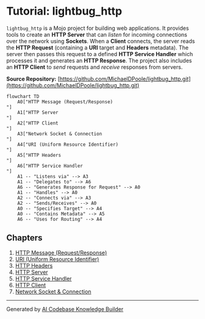 # Tutorial: lightbug_http

`lightbug_http` is a Mojo project for building web applications. It provides tools to create an **HTTP Server** that can *listen* for incoming connections over the network using **Sockets**.
When a **Client** connects, the server reads the **HTTP Request** (containing a **URI** target and **Headers** metadata).
The server then passes this request to a defined **HTTP Service Handler** which processes it and generates an **HTTP Response**.
The project also includes an **HTTP Client** to *send* requests and *receive* responses from servers.


**Source Repository:** [https://github.com/MichaelDPoole/lightbug_http.git](https://github.com/MichaelDPoole/lightbug_http.git)

```mermaid
flowchart TD
    A0["HTTP Message (Request/Response)
"]
    A1["HTTP Server
"]
    A2["HTTP Client
"]
    A3["Network Socket & Connection
"]
    A4["URI (Uniform Resource Identifier)
"]
    A5["HTTP Headers
"]
    A6["HTTP Service Handler
"]
    A1 -- "Listens via" --> A3
    A1 -- "Delegates to" --> A6
    A6 -- "Generates Response for Request" --> A0
    A1 -- "Handles" --> A0
    A2 -- "Connects via" --> A3
    A2 -- "Sends/Receives" --> A0
    A0 -- "Specifies Target" --> A4
    A0 -- "Contains Metadata" --> A5
    A6 -- "Uses for Routing" --> A4
```

## Chapters

1. [HTTP Message (Request/Response)
](01_http_message__request_response__.md)
2. [URI (Uniform Resource Identifier)
](02_uri__uniform_resource_identifier__.md)
3. [HTTP Headers
](03_http_headers_.md)
4. [HTTP Server
](04_http_server_.md)
5. [HTTP Service Handler
](05_http_service_handler_.md)
6. [HTTP Client
](06_http_client_.md)
7. [Network Socket & Connection
](07_network_socket___connection_.md)


---

Generated by [AI Codebase Knowledge Builder](https://github.com/The-Pocket/Tutorial-Codebase-Knowledge)